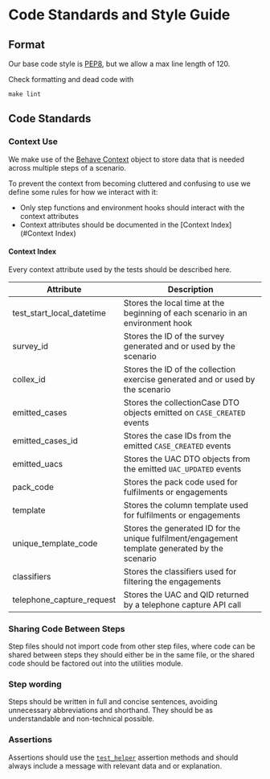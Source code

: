 # Code Standards and Style Guide

## Format

Our base code style is [PEP8](https://www.python.org/dev/peps/pep-0008/), but we allow a max line length of 120.

Check formatting and dead code with

```shell
make lint
```

## Code Standards

### Context Use

We make use of the [Behave Context](https://behave.readthedocs.io/en/stable/tutorial.html#context) object to store data
that is needed across multiple steps of a scenario.

To prevent the context from becoming cluttered and confusing to use we define some rules for how we interact with it:

- Only step functions and environment hooks should interact with the context attributes
- Context attributes should be documented in the [Context Index](#Context Index)

#### Context Index

Every context attribute used by the tests should be described here.

| Attribute                 | Description                                                                                     |
| ------------------------- | ----------------------------------------------------------------------------------------------- |
| test_start_local_datetime | Stores the local time at the beginning of each scenario in an environment hook                  |
| survey_id                 | Stores the ID of the survey generated and or used by the scenario                               |
| collex_id                 | Stores the ID of the collection exercise generated and or used by the scenario                  |
| emitted_cases             | Stores the collectionCase DTO objects emitted on `CASE_CREATED` events                          |
| emitted_cases_id          | Stores the case IDs from the emitted `CASE_CREATED` events                                      |
| emitted_uacs              | Stores the UAC DTO objects from the emitted `UAC_UPDATED` events                                |
| pack_code                 | Stores the pack code used for fulfilments or engagements                                        |
| template                  | Stores the column template used for fulfilments or engagements                                  |
| unique_template_code      | Stores the generated ID for the unique fulfilment/engagement template generated by the scenario |
| classifiers               | Stores the classifiers used for filtering the engagements                                       |
| telephone_capture_request | Stores the UAC and QID returned by a telephone capture API call                                 |

### Sharing Code Between Steps

Step files should not import code from other step files, where code can be shared between steps they should either be in
the same file, or the shared code should be factored out into the utilities module.

### Step wording

Steps should be written in full and concise sentences, avoiding unnecessary abbreviations and shorthand. They should be
as understandable and non-technical possible.

### Assertions

Assertions should use the [`test_helper`](acceptance_tests/utilities/test_case_helper.py) assertion methods and should
always include a message with relevant data and or explanation.
